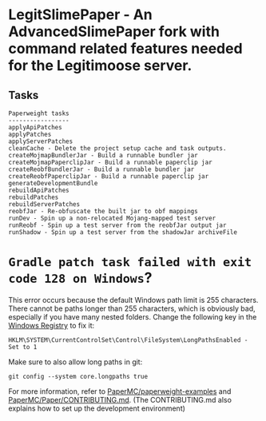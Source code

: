 # LegitSlimePaper - An AdvancedSlimePaper fork with command related features needed for the Legitimoose server.

## Tasks

```
Paperweight tasks
-----------------
applyApiPatches
applyPatches
applyServerPatches
cleanCache - Delete the project setup cache and task outputs.
createMojmapBundlerJar - Build a runnable bundler jar
createMojmapPaperclipJar - Build a runnable paperclip jar
createReobfBundlerJar - Build a runnable bundler jar
createReobfPaperclipJar - Build a runnable paperclip jar
generateDevelopmentBundle
rebuildApiPatches
rebuildPatches
rebuildServerPatches
reobfJar - Re-obfuscate the built jar to obf mappings
runDev - Spin up a non-relocated Mojang-mapped test server
runReobf - Spin up a test server from the reobfJar output jar
runShadow - Spin up a test server from the shadowJar archiveFile
```

# `Gradle patch task failed with exit code 128 on Windows`?
This error occurs because the default Windows path limit is 255 characters. There cannot be paths longer than 255 characters, which is obviously bad, especially if you have many nested folders. Change the following key in the [Windows Registry](https://en.wikipedia.org/wiki/Windows_Registry) to fix it:
```
HKLM\SYSTEM\CurrentControlSet\Control\FileSystem\LongPathsEnabled - Set to 1
```
Make sure to also allow long paths in git:
```
git config --system core.longpaths true
```

For more information, refer to [PaperMC/paperweight-examples](https://github.com/PaperMC/paperweight-examples) and [PaperMC/Paper/CONTRIBUTING.md](https://github.com/PaperMC/Paper/blob/master/CONTRIBUTING.md). (The CONTRIBUTING.md also explains how to set up the development environment)